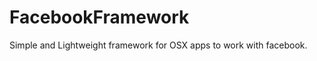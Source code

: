 FacebookFramework
=================

Simple and Lightweight framework for OSX apps to work with facebook.

